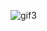 ![gif3](https://user-images.githubusercontent.com/76659955/150651242-c94d7906-0ff0-48a7-9f32-b5eeae520fe3.gif)
